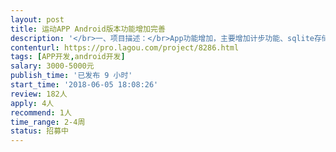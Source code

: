 ```yaml
---                
layout: post       
title: 运动APP Android版本功能增加完善           
description: '</br>一、项目描述：</br>App功能增加，主要增加计步功能、sqlite存储和柱状图实现。</br></br>二、主要功能点：</br> 计步功能：按小时将步数存取到数据库，并将步数按小时为单位划出柱状图。能实时更新当天步数（不用数据库）和查看历史天数步数（数据库）。</br> 数据统计：柱状图，可以按天显示运动数据，需要数据库中处理全部数据（日期以       及对应的数据）</br>  蓝牙设置界面：实现界面点选替换和拖动，并发送模拟数据（对应编码）</br>三、可参考产品：</br></br>四、人员要求：</br>1、有运动App产品的开发经验，有计步处理相关经验</br>2、熟悉图表展示和sqlite数据处理，特别是能多数据从数据库分页查询处理。</br>3、良好的沟通能力和契约精神</br>'     
contenturl: https://pro.lagou.com/project/8286.html      
tags: [APP开发,android开发]            
salary: 3000-5000元          
publish_time: '已发布 9 小时'         
start_time: '2018-06-05 18:08:26'           
review: 182人                   
apply: 4人                   
recommend: 1人                   
time_range: 2-4周              
status: 招募中                  
---                 
```

